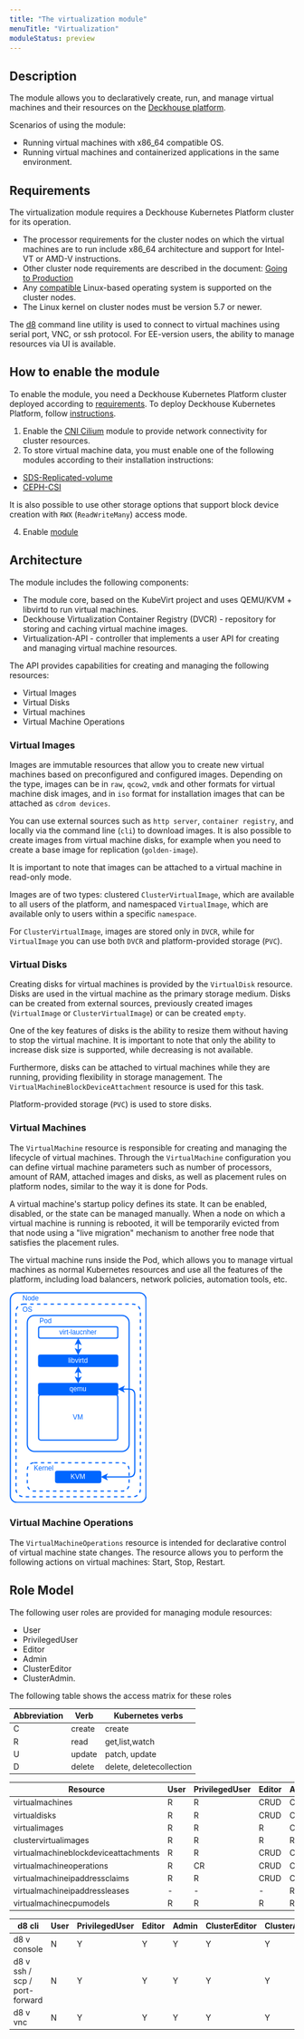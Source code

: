 ```yaml
---
title: "The virtualization module"
menuTitle: "Virtualization"
moduleStatus: preview
---
```


## Description

The module allows you to declaratively create, run, and manage virtual machines and their resources on the [Deckhouse platform](https://deckhouse.io).

Scenarios of using the module:

- Running virtual machines with x86_64 compatible OS.
- Running virtual machines and containerized applications in the same environment.

## Requirements

The virtualization module requires a Deckhouse Kubernetes Platform cluster for its operation.

- The processor requirements for the cluster nodes on which the virtual machines are to run include x86_64 architecture and support for Intel-VT or AMD-V instructions.
- Other cluster node requirements are described in the document: [Going to Production
](https://deckhouse.io/guides/production.html)
- Any [compatible](https://deckhouse.io/documentation/v1/supported_versions.html#linux) Linux-based operating system is supported on the cluster nodes.
- The Linux kernel on cluster nodes must be version 5.7 or newer.

The [d8](https://github.com/deckhouse/deckhouse-cli) command line utility is used to connect to virtual machines using serial port, VNC, or ssh protocol. For EE-version users, the ability to manage resources via UI is available.

## How to enable the module

To enable the module, you need a Deckhouse Kubernetes Platform cluster deployed according to [requirements](#Requirements). To deploy Deckhouse Kubernetes Platform, follow [instructions](https://deckhouse.io/gs/#other-options).

1. Enable the [CNI Cilium](/documentation/v1/modules/021-cni-cilium/) module to provide network connectivity for cluster resources.
2. To store virtual machine data, you must enable one of the following modules according to their installation instructions:

- [SDS-Replicated-volume](https://deckhouse.io/modules/sds-replicated-volume/stable/)
- [CEPH-CSI](/documentation/v1/modules/031-ceph-csi/)

It is also possible to use other storage options that support block device creation with `RWX` (`ReadWriteMany`) access mode.

4. Enable [module](./CONFIGURATION.md)

## Architecture

The module includes the following components:

- The module core, based on the KubeVirt project and uses QEMU/KVM + libvirtd to run virtual machines.
- Deckhouse Virtualization Container Registry (DVCR) - repository for storing and caching virtual machine images.
- Virtualization-API - controller that implements a user API for creating and managing virtual machine resources.

The API provides capabilities for creating and managing the following resources:

- Virtual Images
- Virtual Disks
- Virtual machines
- Virtual Machine Operations

### Virtual Images

Images are immutable resources that allow you to create new virtual machines based on preconfigured and configured images. Depending on the type, images can be in `raw`, `qcow2`, `vmdk` and other formats for virtual machine disk images, and in `iso` format for installation images that can be attached as `cdrom devices`.

You can use external sources such as `http server`, `container registry`, and locally via the command line (`cli`) to download images. It is also possible to create images from virtual machine disks, for example when you need to create a base image for replication (`golden-image`).

It is important to note that images can be attached to a virtual machine in read-only mode.

Images are of two types: clustered `ClusterVirtualImage`, which are available to all users of the platform, and namespaced `VirtualImage`, which are available only to users within a specific `namespace`.

For `ClusterVirtualImage`, images are stored only in `DVCR`, while for `VirtualImage` you can use both `DVCR` and platform-provided storage (`PVC`).

### Virtual Disks

Creating disks for virtual machines is provided by the `VirtualDisk` resource. Disks are used in the virtual machine as the primary storage medium. Disks can be created from external sources, previously created images (`VirtualImage` or `ClusterVirtualImage`) or can be created `empty`.

One of the key features of disks is the ability to resize them without having to stop the virtual machine. It is important to note that only the ability to increase disk size is supported, while decreasing is not available.

Furthermore, disks can be attached to virtual machines while they are running, providing flexibility in storage management. The `VirtualMachineBlockDeviceAttachment` resource is used for this task.

Platform-provided storage (`PVC`) is used to store disks.

### Virtual Machines

The `VirtualMachine` resource is responsible for creating and managing the lifecycle of virtual machines. Through the `VirtualMachine` configuration you can define virtual machine parameters such as number of processors, amount of RAM, attached images and disks, as well as placement rules on platform nodes, similar to the way it is done for Pods.

A virtual machine's startup policy defines its state. It can be enabled, disabled, or the state can be managed manually. When a node on which a virtual machine is running is rebooted, it will be temporarily evicted from that node using a "live migration" mechanism to another free node that satisfies the placement rules.

The virtual machine runs inside the Pod, which allows you to manage virtual machines as normal Kubernetes resources and use all the features of the platform, including load balancers, network policies, automation tools, etc.

![](images/vm.png)

### Virtual Machine Operations

The `VirtualMachineOperations` resource is intended for declarative control of virtual machine state changes. The resource allows you to perform the following actions on virtual machines: Start, Stop, Restart.

## Role Model

The following user roles are provided for managing module resources:

- User
- PrivilegedUser
- Editor
- Admin
- ClusterEditor
- ClusterAdmin.

The following table shows the access matrix for these roles

| Abbreviation | Verb   | Kubernetes verbs         |
| ------------ | ------ | ------------------------ |
| C            | create | create                   |
| R            | read   | get,list,watch           |
| U            | update | patch, update            |
| D            | delete | delete, deletecollection |

| Resource                             | User | PrivilegedUser | Editor | Admin | ClusterEditor | ClusterAdmin |
| ------------------------------------ | ---- | -------------- | ------ | ----- | ------------- | ------------ |
| virtualmachines                      | R    | R              | CRUD   | CRUD  | CRUD          | CRUD         |
| virtualdisks                         | R    | R              | CRUD   | CRUD  | CRUD          | CRUD         |
| virtualimages                        | R    | R              | R      | CRUD  | CRUD          | CRUD         |
| clustervirtualimages                 | R    | R              | R      | R     | CRUD          | CRUD         |
| virtualmachineblockdeviceattachments | R    | R              | CRUD   | CRUD  | CRUD          | CRUD         |
| virtualmachineoperations             | R    | CR             | CRUD   | CRUD  | CRUD          | CRUD         |
| virtualmachineipaddressclaims        | R    | R              | CRUD   | CRUD  | CRUD          | CRUD         |
| virtualmachineipaddressleases        | -    | -              | -      | R     | R             | CRUD         |
| virtualmachinecpumodels              | R    | R              | R      | R     | CRUD          | CRUD         |

| d8 cli                        | User | PrivilegedUser | Editor | Admin | ClusterEditor | ClusterAdmin |
| ----------------------------- | ---- | -------------- | ------ | ----- | ------------- | ------------ |
| d8 v console                  | N    | Y              | Y      | Y     | Y             | Y            |
| d8 v ssh / scp / port-forward | N    | Y              | Y      | Y     | Y             | Y            |
| d8 v vnc                      | N    | Y              | Y      | Y     | Y             | Y            |
